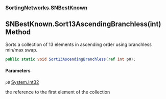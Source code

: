 ### [SortingNetworks](SortingNetworks.md 'SortingNetworks').[SNBestKnown](SortingNetworks.SNBestKnown.md 'SortingNetworks.SNBestKnown')

## SNBestKnown.Sort13AscendingBranchless(int) Method

Sorts a collection of 13 elements in ascending order using branchless min/max swap.

```csharp
public static void Sort13AscendingBranchless(ref int p0);
```
#### Parameters

<a name='SortingNetworks.SNBestKnown.Sort13AscendingBranchless(int).p0'></a>

`p0` [System.Int32](https://docs.microsoft.com/en-us/dotnet/api/System.Int32 'System.Int32')

the reference to the first element of the collection